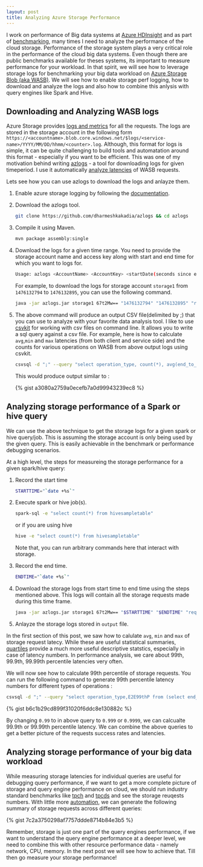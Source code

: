 ```yaml
---
layout: post
title: Analyzing Azure Storage Performance
---
```

I work on performance of Big data systems at [Azure HDInsight](https://azure.microsoft.com/en-us/services/hdinsight/) and as part of [benchmarking](https://azure.microsoft.com/en-us/blog/hdinsight-interactive-query-performance-benchmarks-and-integration-with-power-bi-direct-query/), many times I need to analyze the performance of the cloud storage. Performance of the storage system plays a very critical role in the performance of the cloud big data systems. Even though there are public benchmarks available for theses systems, its important to measure performance for your workload. In that spirit, we will see how to leverage storage logs for benchmarking your big data workload on [Azure Storage Blob (aka WASB)](https://azure.microsoft.com/en-us/services/storage/). We will see how to enable storage perf logging, how to download and analyze the logs and also how to combine this anlysis with query engines like Spark and Hive. 


## Downloading and Analyzing WASB logs

Azure Storage provides [logs and metrics](https://docs.microsoft.com/en-us/azure/storage/common/storage-analytics) for all the requests. The logs are stored in the storage account in the following form ``https://<accountname>.blob.core.windows.net/$logs/<service-name>/YYYY/MM/DD/hhmm/<counter>.log``. Although, this format for logs is simple, it can be quite challenging to build tools and automatation around this format - especially if you want to be efficient. This was one of my motivation behind writing [azlogs](https://github.com/dharmeshkakadia/azlogs) - a tool for downloading logs for given timeperiod. I use it automatically [analyze latencies](https://github.com/hdinsight/HivePerformanceAutomation/blob/master/bin/perfdatascripts/getStoreLatency.sh) of WASB requests.

Lets see how you can use azlogs to download the logs and anlayze them.

1. Enable azure storage logging by following the [documentation](https://docs.microsoft.com/en-us/rest/api/storageservices/fileservices/enabling-storage-logging-and-accessing-log-data).

2. Download the azlogs tool.
    ```bash
    git clone https://github.com/dharmeshkakadia/azlogs && cd azlogs
    ```

3. Compile it using Maven.
    ```bash
    mvn package assembly:single 
    ```

4. Download the logs for a given time range. You need to provide the storage account name and access key along with start and end time for which you want to logs for.
    ```bash
    Usage: azlogs <AccountName> <AccountKey> <startDate(seconds since epoch)> <endDate(seconds since epoch)> [columns(sorted)]
    ```
    For example, to download the logs for storage account ``storage1`` from ``1476132794`` to ``1476132895``, you can use the following command.
    ```bash
    java -jar azlogs.jar storage1 67t2Mw== "1476132794" "1476132895" "request_start_time,operation_type,end_to_end_latency_in_ms" 2>debug_logs > output
    ```

5. The above command will produce an output CSV file(delimited by ;) that you can use to analyze with your favorite data analysis tool. I like to use [csvkit](https://csvkit.readthedocs.io/en/1.0.1/) for working with csv files on command line. It allows you to write a sql query against a csv file. For example, here is how to calculate ``avg``,``min`` and ``max`` latencies (from both client and service side) and the counts for various operations on WASB from above output logs using csvkit.
    ```bash
    csvsql -d ";" --query "select operation_type, count(*), avg(end_to_end_latency_in_ms), min(end_to_end_latency_in_ms), max(end_to_end_latency_in_ms), avg(server_latency_in_ms), min(server_latency_in_ms),max(server_latency_in_ms) from output group by operation_type"
    ```
    This would produce output similar to :

    {% gist a3080a2759a0ecefb7a0d99943239ec8 %}


## Analyzing storage performance of a Spark or hive query

We can use the above technique to get the storage logs for a given spark or hive query/job. This is assuming the storage account is only being used by the given query. This is easily achievable in the benchmark or performance debugging scenarios. 

At a high level, the steps for measureing the storage performance for a given spark/hive query:

1. Record the start time 
    ```bash 
    STARTTIME="`date +%s`"
    ```
2. Execute spark or hive job(s). 
    ```bash 
    spark-sql -e "select count(*) from hivesampletable"
    ```
    or if you are using hive 

    ```bash 
    hive -e "select count(*) from hivesampletable"
    ```
    Note that, you can run arbitrary commands here that interact with storage. 
    
3. Record the end time.
    ```bash 
    ENDTIME="`date +%s`"
    ```

4. Download the storage logs from start time to end time using the steps mentioned above. This logs will contain all the storage requests made during this time frame. 
    ```bash
    java -jar azlogs.jar storage1 67t2Mw== "$STARTTIME" "$ENDTIME" "request_start_time,operation_type,end_to_end_latency_in_ms" 2>debug_logs > output
    ```
5. Anlayze the storage logs stored in ``output`` file.


In the first section of this post, we saw how to calulate ``avg``, ``min`` and ``max`` of storage request latecy. While these are useful statistical summaries, [quartiles](https://en.wikipedia.org/wiki/Quartile) provide a much more useful descriptive statstics, especially in case of latency numbers. In performance analysis, we care about 99th, 99.9th, 99.99th percentile latencies very often.  

We will now see how to calculate 99th percentile of storage requests. You can run the following command to generate 99th percentile latency numbers for different types of operations :

```bash
csvsql -d ";" --query "select operation_type,E2E99thP from (select end_to_end_latency_in_ms,operation_type from output order by end_to_end_latency_in_ms asc limit cast(0.99*(select count(end_to_end_latency_in_ms) from output)as int)) group by operation_type" 
```

{% gist b6c1b29cd899f31020f6ddc8e130882c %}

By changing ``0.99`` to in above query to ``0.999`` or ``0.9999``, we can calcualte 99.9th or 99.99th percentile latency. We can combine the above queries to get a better picture of the requests success rates and latencies.

## Analyzing storage performance of your big data workload

While measuring storage latencies for individual queries are useful for debugging query performance, if we want to get a more complete picture of storage and query engine performance on cloud, we should run industry standard benchmarks like [tpch](https://github.com/dharmeshkakadia/tpch-hdinsight) and [tpcds](https://github.com/dharmeshkakadia/tpcds-hdinsight) and see the storage reuqests numbers. With little more [automation](https://github.com/hdinsight/HivePerformanceAutomation), we can generate the following summary of storage requests across different queries:

{% gist 7c2a3750298af7757ddde8714b84e3b5 %}

Remember, storage is just one part of the query engines performance, if we want to understand the query engine performance at a deeper level, we need to combine this with other resource performance data - namely network, CPU, memory. In the next post we will see how to achieve that. Till then go measure your storage performance!
